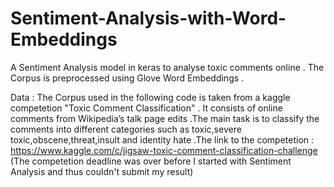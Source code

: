 # Sentiment-Analysis-with-Word-Embeddings
A Sentiment Analysis model in keras to analyse toxic comments online . The Corpus is preprocessed using Glove Word Embeddings .

Data :
The Corpus used in the following code is taken from a kaggle competetion "Toxic Comment Classification" . It consists of online 
comments from Wikipedia’s talk page edits .The main task is to classify the comments into different categories such as toxic,severe toxic,obscene,threat,insult and identity hate .The link to the competetion : https://www.kaggle.com/c/jigsaw-toxic-comment-classification-challenge (The competetion deadline was over before I started with Sentiment Analysis and thus couldn't submit my result)  
